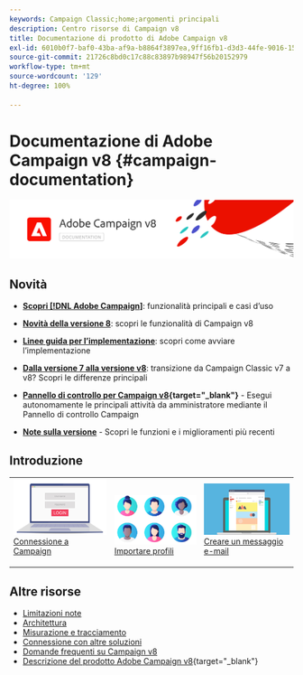 ```yaml
---
keywords: Campaign Classic;home;argomenti principali
description: Centro risorse di Campaign v8
title: Documentazione di prodotto di Adobe Campaign v8
exl-id: 6010b0f7-baf0-43ba-af9a-b8864f3897ea,9ff16fb1-d3d3-44fe-9016-15abffdbc74e
source-git-commit: 21726c8bd0c17c88c83897b98947f56b20152979
workflow-type: tm+mt
source-wordcount: '129'
ht-degree: 100%

---
```


# Documentazione di Adobe Campaign v8 {#campaign-documentation}

![](assets/banner-documentationv8.png)

## Novità

* **[Scopri [!DNL Adobe Campaign]](start/get-started.md)**: funzionalità principali e casi d’uso

* **[Novità della versione 8](start/whats-new.md)**: scopri le funzionalità di Campaign v8

* **[Linee guida per l’implementazione](start/implement.md)**: scopri come avviare l’implementazione

* **[Dalla versione 7 alla versione v8](start/capability-matrix.md)**: transizione da Campaign Classic v7 a v8? Scopri le differenze principali

* **[Pannello di controllo per Campaign v8](https://experienceleague.adobe.com/docs/control-panel/using/discover-control-panel/key-features.html?lang=it){target=&quot;_blank&quot;}** - Esegui autonomamente le principali attività da amministratore mediante il Pannello di controllo Campaign

* **[Note sulla versione](start/release-notes.md)** - Scopri le funzioni e i miglioramenti più recenti


## Introduzione

<table>
<tr>
  <td valign="bottom">
    <a href="start/connect.md">
      <img alt="Connessione" src="start/assets/do-not-localize/login.jpeg"/>
    </a>
    <div>
    <a href="start/connect.md">Connessione a Campaign</a>
    </div>
    <br>
  </td>

<td valign="bottom">
      <a href="start/import.md">
       <img alt="Importazione" src="start/assets/do-not-localize/profiles.jpeg" />
       </a>
    <div><a href="start/import.md">Importare profili</a>
    </div>
    <br>
  </td>
  <td valign="bottom">
    <a href="start/create-message.md">
      <img alt="E-mail" src="start/assets/do-not-localize/email-design.jpeg" />
    </a>
    <div>
    <a href="start/create-message.md">Creare un messaggio e-mail</a>
    </div>
    <br>
  </td>
</tr>
</table>

## Altre risorse

* [Limitazioni note](start/known-limitations.md)
* [Architettura](dev/architecture.md)
* [Misurazione e tracciamento](start/reporting.md)
* [Connessione con altre soluzioni](connect/integration.md)
* [Domande frequenti su Campaign v8](start/campaign-faq.md)
* [Descrizione del prodotto Adobe Campaign v8](https://helpx.adobe.com/it/legal/product-descriptions/adobe-campaign-managed-cloud-services.html){target=&quot;_blank&quot;}
